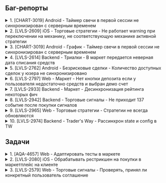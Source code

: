 ## Баг-репорты

<details>
<summary>1. [CHART-3019] Android - Таймер свечи в первой сессии не синхронизирован с серверным временем</summary>
<br>
~~~
</details>

<details>
<summary>2. [LVLS-2609] iOS - Торговые стратегии - Не работает warning при переключении на механику, не соответствующую механике активной стратегии</summary>
<br>
~~~
</details>

<details>
<summary>3. [CHART-3019] Android - График - Таймер свечи в первой сессии не синхронизирован с серверным временем</summary>
<br>
~~~
</details>

<details>
<summary>4. [LVLS-2614] Backend - Триалки - В маркет передается неверная дата списания средств</summary>
<br>
~~~
</details>

<details>
<summary>5. [LVLS-2762] Android - Безрисковые сделки - Количество доступных сделок у юзера не синхронизировано</summary>
<br>
~~~
</details>

<details>
<summary>6. [LVLS-2797] Web - Маркет - Нет кнопки депозита если у пользователя недостаточно средств и выбран демо счет</summary>
<br>
~~~
</details>


<details>
<summary>7. [LVLS-2933] Backend - Маркет - Десинхронизация рейтинга некоторых фич</summary>
<br>
~~~
</details>

<details>
<summary>8. [LVLS-2942] Backend - Торговые сигналы - Не приходит 137 событие после покупки сигналов</summary>
<br>
~~~
</details>

<details>
<summary>9. [LVLS-2965] Web - Торговые стратегии - Стратегии не всегда обновляются</summary>
<br>
~~~
</details>

<details>
<summary>10. [LVLS-2974] Backend - Trader's Way - Рассинхрон state и config в TW </summary>
<br>
~~~
</details>


## Задачи
<details>
<summary>1. [AQA-4657] Web - Адаптировать тесты в маркете</summary>
<br>
~~~
</details>

<details>
<summary>2. [LVLS-2080] iOS - Обрабатывать рестрикшен на покупки в маркетплейс на клиенте</summary>
<br>
~~~
</details>

<details>
<summary>3. [LVLS-2579] Web - Торговые cигналы - Проверять, принял ли конкретный пользователь соглашение </summary>
<br>
~~~
</details>

